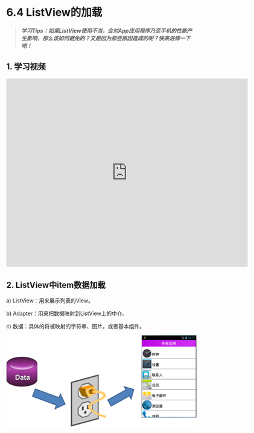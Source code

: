 # 6.4 ListView的加载

>##### 学习Tips：如果ListView使用不当，会对App应用程序乃至手机的性能产生影响，那么该如何避免的？又是因为那些原因造成的呢？快来进修一下吧！

## 1. 学习视频

<iframe frameborder="0" width="640" height="498" src="https://v.qq.com/iframe/player.html?vid=z0180bhmznp&tiny=0&auto=0" allowfullscreen></iframe>

## 2. ListView中item数据加载

a) ListView：用来展示列表的View。

b) Adapter：用来把数据映射到ListView上的中介。

c) 数据：具体的将被映射的字符串、图片，或者基本组件。

![listview_witch_adapter.png](/images/chapter6/listview_witch_adapter.png)
